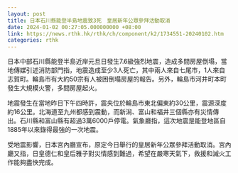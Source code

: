```yaml
---
layout: post
title: 日本石川縣能登半島地震致3死　皇居新年公眾參拜活動取消
date: 2024-01-02 00:27:05.000000000 +08:00
link: https://news.rthk.hk/rthk/ch/component/k2/1734551-20240102.htm
categories: rthk
---
```


日本中部石川縣能登半島近岸元旦日發生7.6級強烈地震，造成多間房屋倒塌，當地傳媒引述消防部門指，地震造成至少3人死亡，其中兩人來自七尾市，1人來自志賀町。輪島市有大約50宗有人被困倒塌房屋的報告。另外，輪島市河井町本町發生大規模火警，多間房屋起火。

地震發生在當地昨日下午四時許，震央位於輪島市東北偏東約30公里，震源深度約16公里。北海道至九州都感到震動，而新潟、富山和福井三個縣亦有災情傳出。石川縣和富山縣有超過3萬6000戶停電。氣象廳指，這次地震是能登地區自1885年以來錄得最強的一次地震。

受地震影響，日本宮內廳宣布，原定今日舉行的皇居新年公眾參拜活動取消。宮內廳又指，日皇德仁和皇后雅子對災情感到難過，希望在嚴寒天氣下，救援和滅火工作能夠盡快完成。
